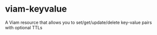 # viam-keyvalue
A Viam resource that allows you to set/get/update/delete key-value pairs with optional TTLs
